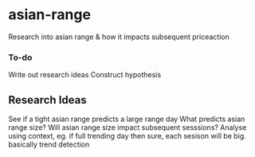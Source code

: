 # asian-range
Research into asian range &amp; how it impacts subsequent priceaction


### To-do
Write out research ideas
Construct hypothesis


## Research Ideas
See if a tight asian range predicts a large range day
What predicts asian range size?
Will asian range size impact subsequent sesssions?
Analyse using context, eg. if full trending day then sure, each sesison will be big. basically trend detection
